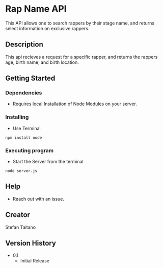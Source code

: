 # Rap Name API

This API allows one to search rappers by their stage name, and returns select information on exclusive rappers.

## Description

This api recieves a request for a specific rapper, and returns the rappers age, birth name, and birth location.

## Getting Started

### Dependencies

* Requires local Installation of Node Modules on your server.

### Installing

* Use Terminal
```
npm install node
```

### Executing program

* Start the Server from the terminal
```
node server.js
```

## Help

+ Reach out with an issue.

## Creator

Stefan Taitano

## Version History

* 0.1
    * Initial Release
